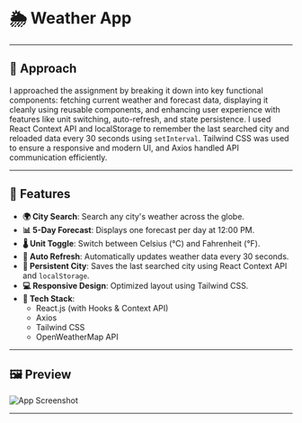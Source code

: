 # 🌦️ Weather App

---

## 🧠 Approach

I approached the assignment by breaking it down into key functional components: fetching current weather and forecast data, displaying it cleanly using reusable components, and enhancing user experience with features like unit switching, auto-refresh, and state persistence. I used React Context API and localStorage to remember the last searched city and reloaded data every 30 seconds using `setInterval`. Tailwind CSS was used to ensure a responsive and modern UI, and Axios handled API communication efficiently.

---

## 🔧 Features

- **🌍 City Search**: Search any city's weather across the globe.
- **📊 5-Day Forecast**: Displays one forecast per day at 12:00 PM.
- **🌡️ Unit Toggle**: Switch between Celsius (°C) and Fahrenheit (°F).
- **🔁 Auto Refresh**: Automatically updates weather data every 30 seconds.
- **💾 Persistent City**: Saves the last searched city using React Context API and `localStorage`.
- **💻 Responsive Design**: Optimized layout using Tailwind CSS.
- **🚀 Tech Stack**:
  - React.js (with Hooks & Context API)
  - Axios
  - Tailwind CSS
  - OpenWeatherMap API

---

## 🖼️ Preview

![App Screenshot](assets/weather_app.png)

---

